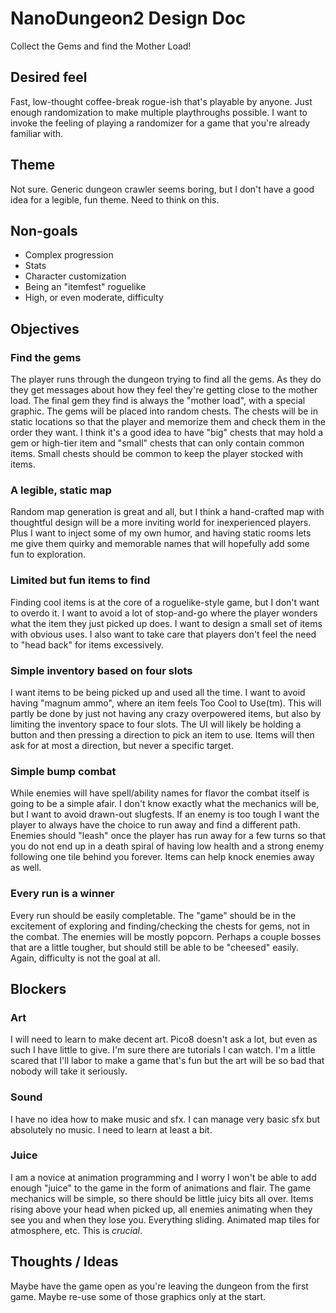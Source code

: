 # NanoDungeon2 Design Doc
Collect the Gems and find the Mother Load!

## Desired feel
Fast, low-thought coffee-break rogue-ish that's playable by anyone. Just enough randomization to make multiple playthroughs possible. I want to invoke the feeling of playing a randomizer for a game that you're already familiar with.

## Theme
Not sure. Generic dungeon crawler seems boring, but I don't have a good idea for a legible, fun theme. Need to think on this.

## Non-goals
* Complex progression
* Stats
* Character customization
* Being an "itemfest" roguelike
* High, or even moderate, difficulty

## Objectives

### Find the gems
The player runs through the dungeon trying to find all the gems. As they do they get messages about how they feel they're getting close to the mother load. The final gem they find is always the "mother load", with a special graphic. The gems will be placed into random chests. The chests will be in static locations so that the player and memorize them and check them in the order they want. I think it's a good idea to have "big" chests that may hold a gem or high-tier item and "small" chests that can only contain common items. Small chests should be common to keep the player stocked with items.

### A legible, static map
Random map generation is great and all, but I think a hand-crafted map with thoughtful design will be a more inviting world for inexperienced players. Plus I want to inject some of my own humor, and having static rooms lets me give them quirky and memorable names that will hopefully add some fun to exploration.

### Limited but fun items to find
Finding cool items is at the core of a roguelike-style game, but I don't want to overdo it. I want to avoid a lot of stop-and-go where the player wonders what the item they just picked up does. I want to design a small set of items with obvious uses. I also want to take care that players don't feel the need to "head back" for items excessively.

### Simple inventory based on four slots
I want items to be being picked up and used all the time. I want to avoid having "magnum ammo", where an item feels Too Cool to Use(tm). This will partly be done by just not having any crazy overpowered items, but also by limiting the inventory space to four slots. The UI will likely be holding a button and then pressing a direction to pick an item to use. Items will then ask for at most a direction, but never a specific target.

### Simple bump combat
While enemies will have spell/ability names for flavor the combat itself is going to be a simple afair. I don't know exactly what the mechanics will be, but I want to avoid drawn-out slugfests. If an enemy is too tough I want the player to always have the choice to run away and find a different path. Enemies should "leash" once the player has run away for a few turns so that you do not end up in a death spiral of having low health and a strong enemy following one tile behind you forever. Items can help knock enemies away as well.

### Every run is a winner
Every run should be easily completable. The "game" should be in the excitement of exploring and finding/checking the chests for gems, not in the combat. The enemies will be mostly popcorn. Perhaps a couple bosses that are a little tougher, but should still be able to be "cheesed" easily. Again, difficulty is not the goal at all.

## Blockers

### Art
I will need to learn to make decent art. Pico8 doesn't ask a lot, but even as such I have little to give. I'm sure there are tutorials I can watch. I'm a little scared that I'll labor to make a game that's fun but the art will be so bad that nobody will take it seriously.

### Sound
I have no idea how to make music and sfx. I can manage very basic sfx but absolutely no music. I need to learn at least a bit.

### Juice
I am a novice at animation programming and I worry I won't be able to add enough "juice" to the game in the form of animations and flair. The game mechanics will be simple, so there should be little juicy bits all over. Items rising above your head when picked up, all enemies animating when they see you and when they lose you. Everything sliding. Animated map tiles for atmosphere, etc. This is *crucial*.

## Thoughts / Ideas
Maybe have the game open as you're leaving the dungeon from the first game. Maybe re-use some of those graphics only at the start.
